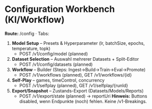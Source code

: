 # Configuration Workbench (KI/Workflow)
**Route:** /config · Tabs:
1) **Model Setup** – Presets & Hyperparameter (lr, batchSize, epochs, temperature, topk)  
   - POST /v1/config/model (planned)
2) **Dataset Selection** – Auswahl mehrerer Datasets + Split-Editor  
   - POST /v1/config/datasets (planned)
3) **Workflow** – Builder (Steps: Ingest→Build→Train→Eval→Promote)  
   - POST /v1/workflows (planned), GET /v1/workflows/{id}
4) **Self-Play** – games, timeControl, concurrency  
   - POST /v1/selfplay (planned), GET /v1/selfplay/{runId}
5) **Export/Snapshot** – Zustands-Export (Datasets/Models/Reports)  
   - POST /v1/export/state (planned) → reportUri
**Hinweis:** Buttons disabled, wenn Endpunkte (noch) fehlen. Keine /v1-Breakings.
